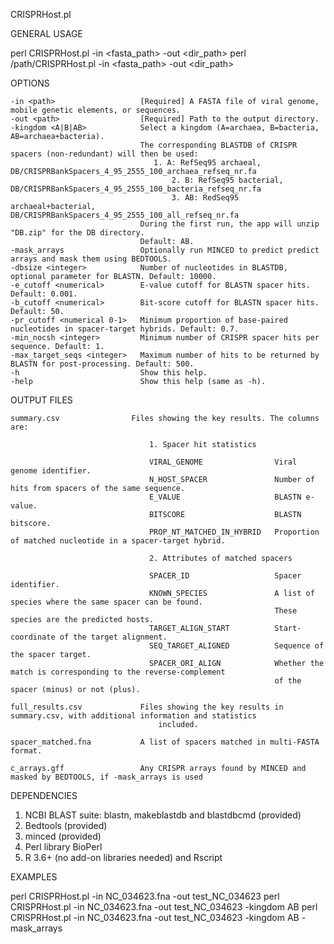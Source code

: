 CRISPRHost.pl

GENERAL USAGE

perl CRISPRHost.pl -in <fasta_path> -out <dir_path> <options>
perl /path/CRISPRHost.pl -in <fasta_path> -out <dir_path> <options>

OPTIONS

	-in <path>                   [Required] A FASTA file of viral genome, mobile genetic elements, or sequences.
	-out <path>                  [Required] Path to the output directory.
	-kingdom <A|B|AB>            Select a kingdom (A=archaea, B=bacteria, AB=archaea+bacteria). 
	                             The corresponding BLASTDB of CRISPR spacers (non-redundant) will then be used:
  	                                1. A: RefSeq95 archaeal, DB/CRISPRBankSpacers_4_95_2555_100_archaea_refseq_nr.fa
    	                                2. B: RefSeq95 bacterial, DB/CRISPRBankSpacers_4_95_2555_100_bacteria_refseq_nr.fa
      	                                3. AB: RedSeq95 archaeal+bacterial, DB/CRISPRBankSpacers_4_95_2555_100_all_refseq_nr.fa
  	                             During the first run, the app will unzip "DB.zip" for the DB directory.
  	                             Default: AB.
	-mask_arrays                 Optionally run MINCED to predict predict arrays and mask them using BEDTOOLS.
	-dbsize <integer>            Number of nucleotides in BLASTDB, optional parameter for BLASTN. Default: 10000.
	-e_cutoff <numerical>        E-value cutoff for BLASTN spacer hits. Default: 0.001.
	-b_cutoff <numerical>        Bit-score cutoff for BLASTN spacer hits. Default: 50.
	-pr_cutoff <numerical 0-1>   Minimum proportion of base-paired nucleotides in spacer-target hybrids. Default: 0.7.
	-min_nocsh <integer>         Minimum number of CRISPR spacer hits per sequence. Default: 1.
	-max_target_seqs <integer>   Maximum number of hits to be returned by BLASTN for post-processing. Default: 500.
	-h                           Show this help.
	-help                        Show this help (same as -h).      

OUTPUT FILES

	summary.csv                Files showing the key results. The columns are:

                                   1. Spacer hit statistics
                             
                                   VIRAL_GENOME                Viral genome identifier.
                                   N_HOST_SPACER               Number of hits from spacers of the same sequence.
                                   E_VALUE                     BLASTN e-value.
                                   BITSCORE                    BLASTN bitscore.
                                   PROP_NT_MATCHED_IN_HYBRID   Proportion of matched nucleotide in a spacer-target hybrid.
                                
                                   2. Attributes of matched spacers
                             
                                   SPACER_ID                   Spacer identifier.
                                   KNOWN_SPECIES               A list of species where the same spacer can be found. 
                                                               These species are the predicted hosts.
                                   TARGET_ALIGN_START          Start-coordinate of the target alignment.
                                   SEQ_TARGET_ALIGNED          Sequence of the spacer target.
                                   SPACER_ORI_ALIGN            Whether the match is corresponding to the reverse-complement 
                                                               of the spacer (minus) or not (plus). 
                                                     
	full_results.csv             Files showing the key results in summary.csv, with additional information and statistics
                                     included.
                             
	spacer_matched.fna           A list of spacers matched in multi-FASTA format.

	c_arrays.gff                 Any CRISPR arrays found by MINCED and masked by BEDTOOLS, if -mask_arrays is used                         

DEPENDENCIES

1. NCBI BLAST suite: blastn, makeblastdb and blastdbcmd (provided)
2. Bedtools (provided)
3. minced (provided)
4. Perl library BioPerl
5. R 3.6+ (no add-on libraries needed) and Rscript

EXAMPLES

perl CRISPRHost.pl -in NC_034623.fna -out test_NC_034623
perl CRISPRHost.pl -in NC_034623.fna -out test_NC_034623 -kingdom AB
perl CRISPRHost.pl -in NC_034623.fna -out test_NC_034623 -kingdom AB -mask_arrays
